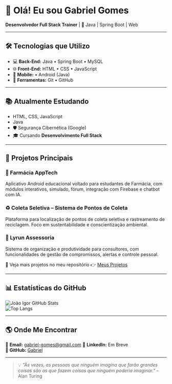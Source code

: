 # 👋 Olá! Eu sou Gabriel Gomes 
**Desenvolvedor Full Stack Trainer** | 🚀 Java | Spring Boot | Web

---

## 🛠️ Tecnologias que Utilizo
- 💻 **Back-End:** Java • Spring Boot • MySQL  
- 🌐 **Front-End:** HTML • CSS • JavaScript  
- 📱 **Mobile:**  • Android (Java)  
- 🔧 **Ferramentas:** Git • GitHub

---

## 📚 Atualmente Estudando
- HTML, CSS, JavaScript  
- Java 
- 🛡️ Segurança Cibernética (Google)  
- 🎓 Cursando **Desenvolvimento Full Stack**

---

## 📌 Projetos Principais

### 📱 Farmácia AppTech
Aplicativo Android educacional voltado para estudantes de Farmácia, com módulos interativos, simulado, fórum, integração com Firebase e chatbot com IA.

### ♻️ Coleta Seletiva – Sistema de Pontos de Coleta
Plataforma para localização de pontos de coleta seletiva e rastreamento de reciclagem. Foco em sustentabilidade e conscientização ambiental.

### 📝 Lyrun Assessoria
Sistema de organização e produtividade para consultores, com funcionalidades de gestão de compromissos, alertas e controle pessoal.

🔎 Veja mais projetos no meu repositório 👉 [Meus Projetos](https://github.com/joaoigor789?tab=repositories)

---

## 📊 Estatísticas do GitHub

![João Igor GitHub Stats](https://github-readme-stats.vercel.app/api?username=joaoigor789&show_icons=true&theme=react&count_private=true)  
![Top Langs](https://github-readme-stats.vercel.app/api/top-langs/?username=joaoigor789&layout=compact&theme=react)

---

## 🌎 Onde Me Encontrar
📩 **Email:** gabriel-gomes@gmail.com
💼 **LinkedIn:** Em Breve  
🚀 **GitHub:** [Gabriel](https://github.com/joaoigor789)

---

> 💡 *"Às vezes, as pessoas que ninguém imagina que farão grandes coisas são as que fazem coisas que ninguém poderia imaginar."* – Alan Turing
